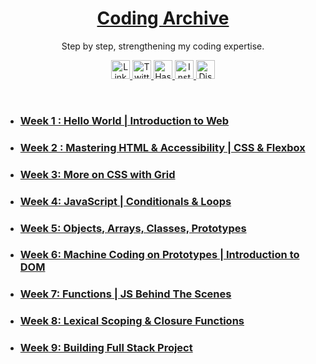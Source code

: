 <a href="./">
  <h1 align="center">Coding Archive</h1>
</a>

<p align="center">
  Step by step, strengthening my coding expertise.
</p>

<p align="center">
  <a href="https://www.linkedin.com/in/manshi--tyagi/">
    <img src="https://img.shields.io/badge/LinkedIn-FFD700?style=for-the-badge&logo=linkedin&logoColor=white" alt="LinkedIn" height="30">
  </a>
  <a href="https://x.com/CodingMuse_X">
    <img src="https://img.shields.io/badge/Twitter-DC143C?style=for-the-badge&logo=x&logoColor=white" alt="Twitter" height="30">
  </a>
  <a href="https://hashnode.com/@ManshiWrites">
    <img src="https://img.shields.io/badge/Hashnode-5865F2?style=for-the-badge&logo=hashnode&logoColor=white" alt="Hashnode" height="30">
  </a>
  <a href="https://www.instagram.com/manshity_2225/">
    <img src="https://img.shields.io/badge/Instagram-FF007F?style=for-the-badge&logo=instagram&logoColor=white" alt="Instagram" height="30">
  </a>
  <a href="https://discord.com/channels/@manshi_80799">
    <img src="https://img.shields.io/badge/Discord-008000?style=for-the-badge&logo=discord&logoColor=white" alt="Discord" height="30">
  </a>
</p>

<br>

- ### [Week 1 : Hello World | Introduction to Web](./week-1)

- ### [Week 2 : Mastering HTML & Accessibility | CSS & Flexbox](./week-2)

- ### [Week 3: More on CSS with Grid](./week-3)

- ### [Week 4: JavaScript | Conditionals & Loops](./week-4)

- ### [Week 5: Objects, Arrays, Classes, Prototypes](./week-5)
  
- ### [Week 6: Machine Coding on Prototypes | Introduction to DOM](./week-6)
  
- ### [Week 7: Functions | JS Behind The Scenes ](./week-7)
  
- ### [Week 8: Lexical Scoping & Closure Functions](./week-8)
  
- ### [Week 9: Building Full Stack Project](./week-9)
  
<!-- ### [Week 10: DOM Challenges]()



